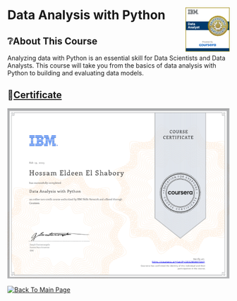 # Data Analysis with Python <img src="../Assets/Professional_Certificate_-_Data_Analyst.png" align="right" width="100" />

## ❔About This Course

Analyzing data with Python is an essential skill for Data Scientists and Data Analysts. This course will take you from the basics of data analysis with Python to building and evaluating data models.  

## 🔗[Certificate](https://coursera.org/share/805c23ab934d106a85f545a4895d4c54)
![cert](../Assets/07_data_analysis_with_python.png)


[![Back To Main Page](https://img.shields.io/badge/Back_To_Main_Page-blue?style=for-the-badge)](https://github.com/hossam-elshabory/IBM-Data-Analyst-Professional)